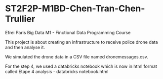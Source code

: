 # ST2F2P-M1BD-Chen-Tran-Chen-Trullier
Efrei Paris Big Data M1 - Finctional Data Programming Course

This project is about creating an infrastructure to receive police drone data and then analyse it.

We simulated the drone data in a CSV file named dronemessages.csv.

For the step 4, we used a databricks notebook which is now in html format called Etape 4 analysis - databricks notebook.html
